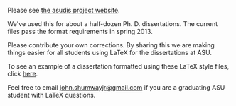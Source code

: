 Please see [the asudis project website](http://shumway.github.io/asudis/).

We've used this for about a half-dozen Ph. D. dissertations. The current files pass the format requirements 
in spring 2013.

Please contribute your own corrections. By sharing this we are making things easier for all students using 
LaTeX for the dissertations at ASU.

To see an example of a dissertation formatted using these LaTeX style files, 
click [here](http://www.public.asu.edu/~jelynn/dis.pdf).

Feel free to email john.shumwayjr@gmail.com if you are a graduating ASU student with LaTeX questions.


